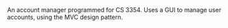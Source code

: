 An account manager programmed for CS 3354. Uses a GUI to manage user accounts, using the MVC design pattern.
